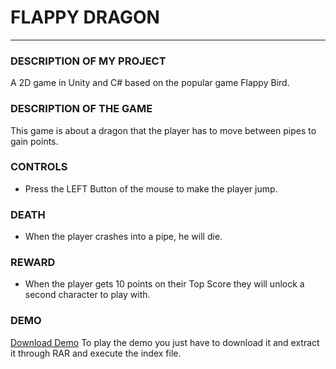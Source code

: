 # FLAPPY DRAGON
----

### DESCRIPTION OF MY PROJECT
A 2D game in Unity and C# based on the popular game Flappy Bird.

### DESCRIPTION OF THE GAME 
This game is about a dragon that the player has to move between pipes to gain points.

### CONTROLS
  * Press the LEFT Button of the mouse to make the player jump.      
                 
### DEATH
  * When the player crashes into a pipe, he will die.

### REWARD
  * When the player gets 10 points on their Top Score they will unlock a second character to play with.
  
### DEMO
[Download Demo](https://mega.nz/#!sIxBDA5b!QxOKSRVrvXkq4V61amFTqJg8zH7hqnPr6jF2r9Q5aCw)
To play the demo you just have to download it and extract it through RAR and execute the index file.
  
